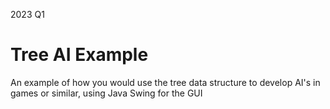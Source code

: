2023 Q1
# Tree AI Example
An example of how you would use the tree data structure to develop AI's in games or similar, using Java Swing for the GUI
